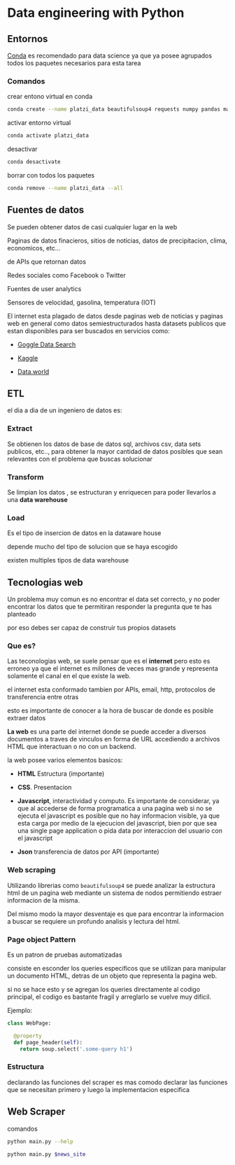 # Data engineering with Python

## Entornos

[Conda](https://www.anaconda.com/distribution/) es recomendado para data science ya que ya posee agrupados todos los paquetes necesarios para esta tarea

### Comandos

crear entono virtual en conda

```sh
conda create --name platzi_data beautifulsoup4 requests numpy pandas matplotlib yaml
```

activar entorno virtual

```sh
conda activate platzi_data
```

desactivar

```sh
conda desactivate
```

borrar con todos los paquetes

```sh
conda remove --name platzi_data --all
```

## Fuentes de datos

Se pueden obtener datos de casi cualquier lugar en la web

Paginas de datos finacieros, sitios de noticias, datos de precipitacion, clima, economicos, etc...

de APIs que retornan datos

Redes sociales como Facebook o Twitter

Fuentes de user analytics

Sensores de velocidad, gasolina, temperatura (IOT)

El internet esta plagado de datos desde paginas web de noticias y paginas web en general como datos semiestructurados
hasta datasets publicos que estan disponibles para ser buscados en servicios como:

- [Goggle Data Search](https://datasetsearch.research.google.com/)

- [Kaggle](https://www.kaggle.com/#)

- [Data.world](https://data.world/search?q=covid+19)

## ETL

el dia a dia de un ingeniero de datos es:

### Extract

Se obtienen los datos de base de datos sql, archivos csv, data sets publicos, etc.., para obtener la mayor cantidad de datos posibles que sean relevantes con el problema que buscas solucionar

### Transform

Se limpian los datos , se estructuran y enriquecen para poder llevarlos a una **data warehouse**

### Load

Es el tipo de insercion de datos en la dataware house

depende mucho del tipo de solucion que se haya escogido

existen multiples tipos de data warehouse

## Tecnologias web

Un problema muy comun es no encontrar el data set correcto, y no poder encontrar los datos que te permitiran responder la pregunta que te has planteado

por eso debes ser capaz de construir tus propios datasets

### Que es?

Las teconologias web, se suele pensar que es el **internet** pero esto es erroneo ya que el internet es millones de veces mas grande y representa solamente el canal en el que existe la web.

el internet esta conformado tambien por APIs, email, http, protocolos de transferencia entre otras

esto es importante de conocer a la hora de buscar de donde es posible extraer datos

**La web** es una parte del internet donde se puede acceder a diversos documentos a traves de vinculos en forma de URL accediendo a archivos HTML que interactuan o no con un backend.

la web posee varios elementos basicos:

- **HTML** Estructura (importante)

- **CSS**. Presentacion

- **Javascript**, interactividad y computo.
 Es importante de considerar, ya que al accederse de forma programatica a una pagina web si no se ejecuta el javascript es posible que no hay informacion visible, ya que esta carga por medio de la ejecucion del javascript, bien por que sea una single page application o pida data por interaccion del usuario con el javascript

- **Json** transferencia de datos por API (importante)

### Web scraping

Utilizando librerias como `beautifulsoup4` se puede analizar la estructura html de un pagina web mediante un sistema de nodos permitiendo estraer informacion de la misma.

Del mismo modo la mayor desventaje es que para encontrar la informacion a buscar se requiere un profundo analisis y lectura del html.

### Page object Pattern

Es un patron de pruebas automatizadas

consiste en esconder los queries especificos que se utilizan para manipular un documento HTML, detras de un objeto que representa la pagina web.

si no se hace esto y se agregan los queries directamente al codigo principal, el codigo es bastante fragil y arreglarlo se vuelve muy dificil.

Ejemplo:

```python
class WebPage:

  @property
  def page_header(self):
    return soup.select('.some-query h1')
```

### Estructura

declarando las funciones del scraper es mas comodo declarar las funciones que se necesitan primero y luego la implementacion especifica

## Web Scraper

comandos

```sh
python main.py --help
```

```sh
python main.py $news_site
```
